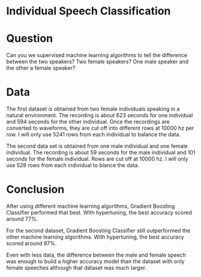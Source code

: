 # Individual Speech Classification

# Question
Can you we supervised machine learning algorithms to tell the difference between the two speakers? Two female speakers? One male speaker and the other a female speaker?

# Data
The first dataset is obtained from two female individuals speaking in a natural environment. The recording is about 623 seconds for one individual and 594 seconds for the other individual. Once the recordings are converted to waveforms, they are cut off into different rows at 10000 hz per row. I will only use 5241 rows from each individual to balance the data.

The second data set is obtained from one male individual and one female individual. The recording is about 59 seconds for the male individual and 101 seconds for the female individual. Rows are cut off at 10000 hz. I will only use 528 rows from each individual to blance the data.

# Conclusion
After using different machine learning algorithms, Gradient Boosting Classifier performed that best. With hypertuning, the best accuracy scored around 77%.

For the second dataset, Gradient Boosting Classifier still outperformed the other machine learning algorithms. With hypertuning, the best accuracy scored around 97%.

Even with less data, the difference between the male and female speech was enough to build a higher accuracy model than the dataset with only female speeches although that dataset was much larger.
